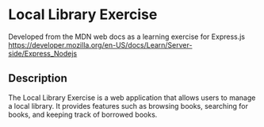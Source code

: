 # Local Library Exercise

Developed from the MDN web docs as a learning exercise for Express.js
https://developer.mozilla.org/en-US/docs/Learn/Server-side/Express_Nodejs

## Description

The Local Library Exercise is a web application that allows users to manage a local library. It provides features such as browsing books, searching for books, and keeping track of borrowed books.
